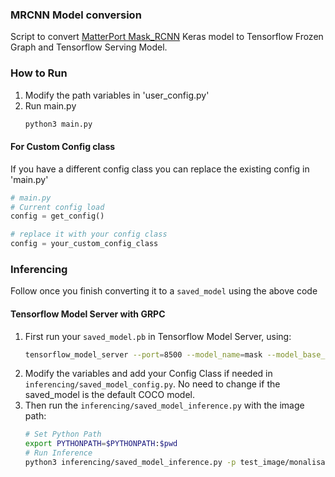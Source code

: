 ### MRCNN Model conversion
Script to convert [MatterPort Mask_RCNN](https://github.com/matterport/Mask_RCNN) Keras model to Tensorflow Frozen Graph and Tensorflow Serving Model.


### How to Run
1. Modify the path variables in 'user_config.py'
2. Run main.py
    ```bash
    python3 main.py
    ```
    
#### For Custom Config class
If you have a different config class you can replace the existing config in 'main.py'
```python
# main.py
# Current config load
config = get_config()

# replace it with your config class
config = your_custom_config_class

```

### Inferencing
Follow once you finish converting it to a `saved_model` using the above code

#### Tensorflow Model Server with GRPC

1. First run your `saved_model.pb` in Tensorflow Model Server, using:
    ```bash
    tensorflow_model_server --port=8500 --model_name=mask --model_base_path=/path/to/saved_model/
    ```
2. Modify the variables and add your Config Class if needed in `inferencing/saved_model_config.py`. No need to change if the saved_model is the default COCO model.
3. Then run the `inferencing/saved_model_inference.py` with the image path:
    ```bash
    # Set Python Path
    export PYTHONPATH=$PYTHONPATH:$pwd
    # Run Inference
    python3 inferencing/saved_model_inference.py -p test_image/monalisa.jpg
    ```